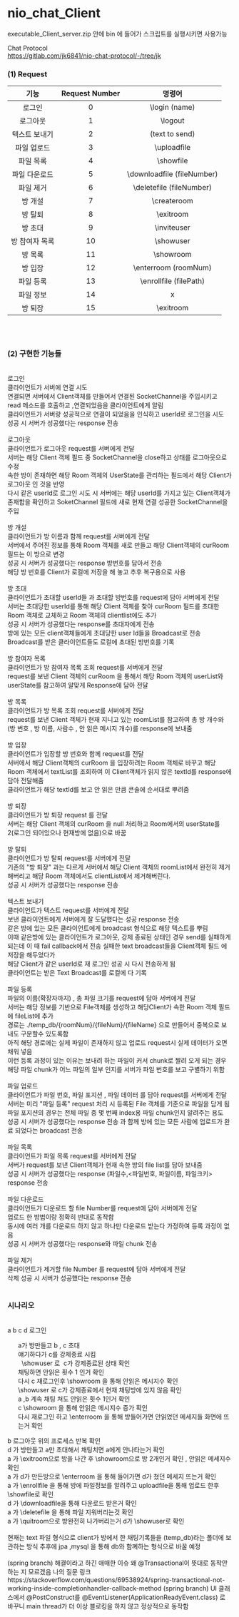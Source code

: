 # nio_chat_Client <br>

executable_Client_server.zip 안에 bin 에 들어가 스크립트를 실행시키면 사용가능

Chat Protocol <br>
https://gitlab.com/jk6841/nio-chat-protocol/-/tree/jk
<br>

### (1) Request 
기능|Request Number|명령어|
|:-----:|:-----:|:----:|
|로그인|0|\login (name)|
|로그아웃|1|\logout|
|텍스트 보내기|2|(text to send)|
|파일 업로드|3|\uploadfile|
|파일 목록|4|\showfile|
|파일 다운로드|5|\downloadfile (fileNumber)|
|파일 제거|6|\deletefile (fileNumber)|
|방 개설|7|\createroom|
|방 탈퇴|8|\exitroom|
|방 초대|9|\inviteuser|
|방 참여자 목록|10|\showuser|
|방 목록|11|\showroom|
|방 입장|12|\enterroom (roomNum)|
|파일 등록|13|\enrollfile (filePath)
|파일 정보|14|x|
|방 퇴장|15|\exitroom|
<br>
<br>
<h3> (2) 구현한 기능들 </h3>
<br>
로그인<br>
클라이언트가 서버에 연결 시도<br>
연결되면 서버에서 Client객체를 만들어서 연결된 SocketChannel을 주입시키고 read 메소드를 호출하고 ,연결되었음을 클라이언트에게 알림<br>
클라이언트가 서버랑 성공적으로 연결이 되었음을 인식하고 userId로 로그인을 시도<br>
성공 시 서버가 성공했다는 response 전송<br>
<br>
로그아웃<br>
클라이언트가 로그아웃 request를 서버에게 전달<br>
서버는 해당 Client 객체 필드 중 SocketChannel을 close하고 상태를 로그아웃으로 수정<br>
속한 방이 존재하면 해당 Room 객체의 UserState를 관리하는 필드에서 해당 Client가 로그아웃 인 것을 반영<br>
다시 같은 userId로 로그인 시도 시 서버에는 해당 userId를 가지고 있는 Client객체가 존재함을 확인하고 SoketChannel 필드에 새로 현재 연결 성공한 SocketChannel을 주입<br>
<br>
방 개설<br>
클라이언트가 방 이름과 함께 request를 서버에게 전달<br>
서버에서 주어진 정보를 통해 Room 객체를 새로 만들고 해당 Client객체의 curRoom 필드는 이 방으로 변경 <br>
성공 시 서버가 성공했다는 response 방번호를 담아서 전송<br>
해당 방 번호를 Client가 로컬에 저장을 해 놓고 추후 복구용으로 사용<br>
<br>
방 초대<br>
클라이언트가 초대할 userId들 과 초대할 방번호를 request에 담아 서버에게 전달<br>
서버는 초대당한 userId를 통해 해당 Client 객체를 찾아 curRoom 필드를 초대한 Room 객체로 교체하고 Room 객체의 clientlist에도 추가<br>
성공 시 서버가 성공했다는 response를 초대자에게 전송<br>
방에 있는 모든 client객체들에게 초대당한 user Id들을 Broadcast로 전송<br>
Broadcast를 받은 클라이언트들도 로컬에 초대된 방번호를 기록<br>
<br>
방 참여자 목록<br>
클라이언트가 방 참여자 목록 조회 request를 서버에게 전달<br>
request를 보낸 Client 객체의 curRoom 을 통해서 해당 Room 객체의 userList와 userState를 참고하여 알맞게 Response에 담아 전달<br>
<br>
방 목록<br>
클라이언트가 방 목록 조회 request를 서버에게 전달<br>
request를 보낸 Client 객체가 현재 지니고 있는 roomList를 참고하여 총 방 개수와  (방 번호 , 방 이름, 사람수 , 안 읽은 메시지 개수)를 response에 보내줌<br>
<br>
방 입장<br>
클라이언트가 입장할 방 번호와 함께 request를 전달<br>
서버에서 해당 Client객체의 curRoom 을 입장하려는 Room 객체로 바꾸고 해당 Room 객체에서 textList를 조회하여 이 Client객체가 읽지 않은 textId를 response에 담아 전달해줌<br>
클라이언트가 해당 textId를 보고 안 읽은 만큼 콘솔에 순서대로 뿌려줌<br>
<br>
방 퇴장<br>
클라이언트가 방 퇴장 request 를 전달<br>
서버는 해당 Client 객체의 curRoom 을 null 처리하고 Room에서의 userState를 2(로그인 되어있으나 현재방에 없음)으로 바꿈<br>
<br>
방 탈퇴<br>
클라이언트가 방 탈퇴 request를 서버에게 전달<br>
기존의 "방 퇴장" 과는 다르게 서버에서 해당 Client 객체의 roomList에서 완전히 제거 해버리고 해당 Room 객체에서도 clientList에서 제거해버린다.<br>
성공 시 서버가 성공했다는 response 전송<br>
<br>
텍스트 보내기<br>
클라이언트가 텍스트 request를 서버에게 전달<br>
보낸 클라이언트에게 서버에게 잘 도달했다는 성공 response 전송<br>
같은 방에 있는 모든 클라이언트에게 broadcast 형식으로 해당 텍스트를 뿌림<br>
이때 같은방에 있는 클라이언트가 로그아웃, 강제 종료된 상태인 경우 send를 실패하게 되는데 이 때 fail callback에서 전송 실패한 text broadcast들을 Client객체 필드 에 저장을 해두었다가<br>
해당 Client가 같은 userId로 재 로그인 성공 시 다시 전송하게 됨<br>
클라이언트는 받은 Text Broadcast를 로컬에 다 기록<br>
<br>
파일 등록<br>
파일의 이름(확장자까지) , 총 파일 크기를 request에 담아 서버에게 전달<br>
서버는 해당 정보를 기반으로 File객체를 생성하고 해당Client가 속한 Room 객체 필드에 fileList에 추가<br>
경로는 ./temp_db/{roomNum}/{fileNum}/{fileName} 으로 만들어서 중복으로 보내도 구분할수 있도록함 <br>
아직 해당 경로에는 실제 파일이 존재하지 않고 업로드 request시 실제 데이터가 오면 채워 넣음<br>
이런 등록 과정이 있는 이유는 보내려 하는 파일이 커서 chunk로 짤려 오게 되는 경우<br>
해당 파일 chunk가 어느 파일의 일부 인지를 서버가 파일 번호를 보고 구별하기 위함<br>
<br>
파일 업로드<br>
클라이언트가 파일 번호, 파일 포지션 , 파일 데이터 를 담아 request를 서버에게 전달<br>
서버는 미리 "파일 등록" request 처리 시 등록된 File 객체를 기준으로 파일을 담게 됨<br>
파일 포지션의 경우는 전체 파일 중 몇 번째 index용 파일 chunk인지 알려주는 용도<br>
성공 시 서버가 성공했다는 response 전송 과 함께 방에 있는 모든 사람에 업로드가 완료 되었다는 broadcast 전송<br>
<br>
파일 목록<br>
클라이언트가 파일 목록 request를 서버에게 전달<br>
서버가 request를 보낸 Client객체가 현재 속한 방의 file list를 담아 보내줌<br>
성공 시 서버가 성공했다는 response (파일수,<파일번호, 파일이름, 파일크키> response 전송<br>
<br>
파일 다운로드<br>
클라이언트가 다운로드 할 file Number를 request에 담아 서버에게 전달<br>
업로드 한 방법이랑 정확히 반대로 동작함<br>
동시에 여러 개를 다운로드 하지 않고 하나만 다운로드 받는다 가정하여 등록 과정이 없음<br>
성공 시 서버가 성공했다는 response와 파일 chunk 전송<br>
<br>
파일 제거<br>
클라이언트가 제거할 file Number 를 request에 담아 서버에게 전달<br>
삭제 성공 시 서버가 성공했다는 response 전송<br>
<br>
<h3>시나리오</h3>
<br>
a b c d 로그인<br>
    <ul>
    a가 방만들고 b , c 초대<br>
    얘기하다가 c를 강제종료 시킴<br>
    \showuser 로  c가 강제종료된 상태 확인<br>
    채팅하면 안읽은 횟수 1 인거 확인<br>
    다시 c 재로그인후 \showroom 을 통해 안읽은 메시지수 확인<br>
    \showuser 로 c가 강제종료에서 현재 채팅방에 있지 않음 확인<br>
    a ,b 계속 채팅 쳐도 안읽은 횟수 1인거 확인<br>
    c \showroom 을 통해 안읽은 메시지수 증가 확인<br>
    다시 재로그인 하고 \enterroom 을 통해 방들어가면 안읽었던 메세지들 화면에 뜨는거 확인<br>
    </ul>
  b 로그아웃 위의 프로세스 반복 확인<br>
d 가 방만들고 a만 초대해서 채팅치면 a에게 안나타는거 확인<br>
a 가 \exitroom으로 방을 나간 후 \showroom으로 방 2개인거 확인 , 안읽은 메세지수 확인<br>
a 가 d가 만든방으로 \enterroom 을 통해 들어가면 d가 쳤던 메세지 뜨는거 확인<br>
a 가 \enrollfile 을 통해 방에 파일정보를 알려주고 uploadfile을 통해 업로드 한후 \showfile로 확인<br>
d 가 \downloadfile을 통해 다운로드 받은거 확인<br>
a 가 \deletefile 을 통해 파일 지워버리는것 확인<br>
a 가 \quitroom으로 방완전히 나가버리는거 d가 \showuser로 확인<br>
<br>
현재는 text 파일 형식으로 client가 방에서 한 채팅기록들을 (temp_db)라는 폴더에 보관하는 방식 추후에 jpa ,mysql 을 통해 db와 함꼐하는 형식으로 바꿀 예정
<br>
<br>
(spring branch) 해결이라고 하긴 애매한 이슈 왜 @Transactional이 뜻대로 동작안하는 지 모르겠음 나의 질문 링크 https://stackoverflow.com/questions/69538924/spring-transactional-not-working-inside-completionhandler-callback-method
(spring branch) UI 클래스에서 @PostConstruct를 @EventListener(ApplicationReadyEvent.class) 로 바꾸니 main thread가 더 이상 블로킹을 하지 않고 정상적으로 동작함
